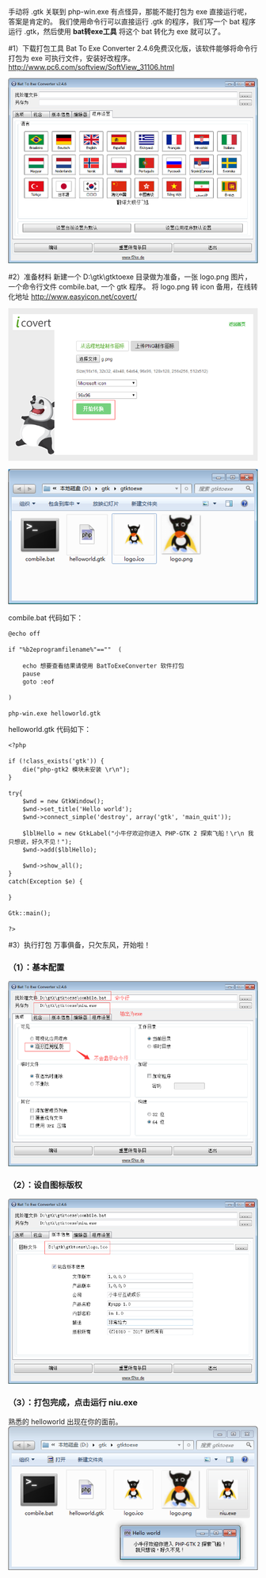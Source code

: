 手动将 .gtk 关联到 php-win.exe 有点怪异，那能不能打包为 exe 直接运行呢，答案是肯定的。
我们使用命令行可以直接运行 .gtk 的程序，我们写一个 bat 程序运行 .gtk，然后使用 **bat转exe工具** 将这个 bat 转化为 exe 就可以了。

#1）下载打包工具
Bat To Exe Converter 2.4.6免费汉化版，该软件能够将命令行打包为 exe 可执行文件，安装好改程序。
http://www.pc6.com/softview/SoftView_31106.html

![](image/screenshot_1480862450707.png)

#2）准备材料
新建一个 D:\gtk\gtktoexe 目录做为准备，一张 logo.png 图片，一个命令行文件 combile.bat, 一个 gtk 程序。
将 logo.png 转 icon 备用，在线转化地址 http://www.easyicon.net/covert/

![](image/screenshot_1480863005720.png)

![](image/screenshot_1480863056826.png)

combile.bat 代码如下：
~~~
@echo off

if "%b2eprogramfilename%"==""  (

	echo 想要查看结果请使用 BatToExeConverter 软件打包
	pause
	goto :eof

)

php-win.exe helloworld.gtk
~~~

helloworld.gtk 代码如下：
~~~
<?php

if (!class_exists('gtk')) {
    die("php-gtk2 模块未安装 \r\n");
}

try{
	$wnd = new GtkWindow();
	$wnd->set_title('Hello world');
	$wnd->connect_simple('destroy', array('gtk', 'main_quit'));
	 
	$lblHello = new GtkLabel("小牛仔欢迎你进入 PHP-GTK 2 探索飞船！\r\n 我只想说，好久不见！");
	$wnd->add($lblHello);
	 
	$wnd->show_all();
} 
catch(Exception $e) { 
	
}
 
Gtk::main();

?>
~~~

#3）执行打包
万事俱备，只欠东风，开始啦！

### （1）：基本配置
![](image/screenshot_1480862806171.png)

### （2）：设自图标版权
![](image/screenshot_1480863189890.png)

### （3）：打包完成，点击运行 niu.exe
熟悉的 helloworld 出现在你的面前。
![](image/screenshot_1480863304397.png)